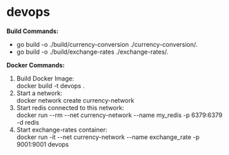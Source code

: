 # devops

**Build Commands:**

- go build -o ./build/currency-conversion ./currency-conversion/.
- go build -o ./build/exchange-rates ./exchange-rates/.

**Docker Commands:**

1. Build Docker Image:  
    docker build -t devops .
2. Start a network:  
    docker network create currency-network
3. Start redis connected to this network:  
    docker run --rm --net currency-network --name my_redis -p 6379:6379 -d redis
4. Start exchange-rates container:  
    docker run -it --net currency-network --name exchange_rate -p 9001:9001 devops
